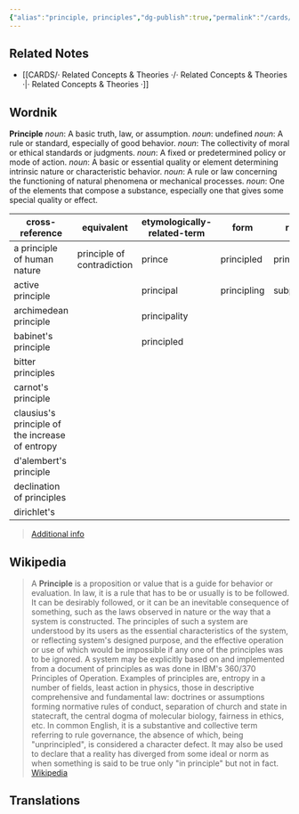 ```yaml
---
{"alias":"principle, principles","dg-publish":true,"permalink":"/cards/related-concepts-and-theories/principle/","dgPassFrontmatter":true,"noteIcon":"1","created":"2023-02-06T11:28:50.131+01:00","updated":"2023-04-10T10:45:47.244+02:00"}
---
```



## Related Notes 
- [[CARDS/· Related Concepts & Theories ·/· Related Concepts & Theories ·\|· Related Concepts & Theories ·]]


## Wordnik
**Principle**
*noun*: A basic truth, law, or assumption.
*noun*: undefined
*noun*: A rule or standard, especially of good behavior.
*noun*: The collectivity of moral or ethical standards or judgments.
*noun*: A fixed or predetermined policy or mode of action.
*noun*: A basic or essential quality or element determining intrinsic nature or characteristic behavior.
*noun*: A rule or law concerning the functioning of natural phenomena or mechanical processes.
*noun*: One of the elements that compose a substance, especially one that gives some special quality or effect.

| cross-reference |equivalent |etymologically-related-term |form |rhyme |same-context |synonym |
| --- | --- | --- | --- | --- | --- | --- |
| a principle of human nature | principle of contradiction | prince | principled | principal | case | Procrustean law |
| active principle |  | principal | principling | subprincipal | child | a belief |
| archimedean principle |  | principality |  |  | church | a priori truth |
| babinet's principle |  | principled |  |  | doing | activity |
| bitter principles |  |  |  |  | fact | ambition |
| carnot's principle |  |  |  |  | fault | antecedents |
| clausius's principle of the increase of entropy |  |  |  |  | guard | article of faith |
| d'alembert's principle |  |  |  |  | hour | aspiration |
| declination of principles |  |  |  |  | idea | at bottom |
| dirichlet's |  |  |  |  | kind | attitude |

> [Additional info](https://www.wordnik.com/words/principle)

## Wikipedia 
> A **Principle** is a proposition or value that is a guide for behavior or evaluation. In law, it is a rule that has to be or usually is to be followed. It can be desirably followed, or it can be an inevitable consequence of something, such as the laws observed in nature or the way that a system is constructed. The principles of such a system are understood by its users as the essential characteristics of the system, or reflecting system's designed purpose, and the effective operation or use of which would be impossible if any one of the principles was to be ignored. A system may be explicitly based on and implemented from a document of principles as was done in IBM's 360/370 Principles of Operation.
> Examples of principles are, entropy in a number of fields, least action in physics, those in descriptive comprehensive and fundamental law: doctrines or assumptions forming normative rules of conduct, separation of church and state in statecraft, the central dogma of molecular biology, fairness in ethics, etc.
> In common English, it is a substantive and collective term referring to rule governance, the absence of which, being "unprincipled", is considered a character defect. It may also be used to declare that a reality has diverged from some ideal or norm as when something is said to be true only "in principle" but not in fact.
> [Wikipedia](https://en.wikipedia.org/wiki/Principle)

## Translations 

